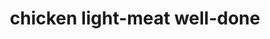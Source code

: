 ---
layout: guide
path: chicken-light-meat-well-done
title: chicken light-meat well-done
type: chicken
food: light-meat
doneness: well-done
temp_c: 75
temp_f: 167
minimum: 0.9
best: 1
maximum: 1.5
---